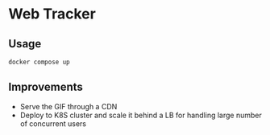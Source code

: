 # Web Tracker

## Usage
```sh
docker compose up
```

## Improvements
- Serve the GIF through a CDN
- Deploy to K8S cluster and scale it behind a LB for handling large number of concurrent users

